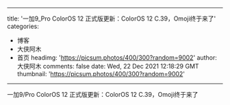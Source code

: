 
---
title: '一加9_Pro ColorOS 12 正式版更新：ColorOS 12 C.39，Omoji终于来了'
categories: 
 - 博客
 - 大侠阿木
 - 首页
headimg: 'https://picsum.photos/400/300?random=9002'
author: 大侠阿木
comments: false
date: Wed, 22 Dec 2021 12:18:29 GMT
thumbnail: 'https://picsum.photos/400/300?random=9002'
---

<div>   
一加9/Pro ColorOS 12 正式版更新：ColorOS 12 C.39，Omoji终于来了  
</div>
            